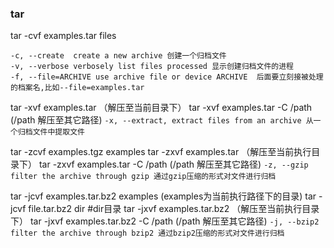 
### tar
tar -cvf examples.tar files
```
-c, --create  create a new archive 创建一个归档文件
-v, --verbose verbosely list files processed 显示创建归档文件的进程
-f, --file=ARCHIVE use archive file or device ARCHIVE  后面要立刻接被处理的档案名,比如--file=examples.tar
```

tar -xvf examples.tar （解压至当前目录下）
tar -xvf examples.tar  -C /path (/path 解压至其它路径)
`-x, --extract, extract files from an archive 从一个归档文件中提取文件`

tar -zcvf examples.tgz examples
tar -zxvf examples.tar （解压至当前执行目录下）
tar -zxvf examples.tar  -C /path (/path 解压至其它路径)
`-z, --gzip filter the archive through gzip 通过gzip压缩的形式对文件进行归档`

tar -jcvf examples.tar.bz2 examples   (examples为当前执行路径下的目录)
tar -jcvf file.tar.bz2 dir #dir目录
tar -jxvf examples.tar.bz2 （解压至当前执行目录下）
tar -jxvf examples.tar.bz2  -C /path (/path 解压至其它路径)
`-j, --bzip2 filter the archive through bzip2 通过bzip2压缩的形式对文件进行归档`
